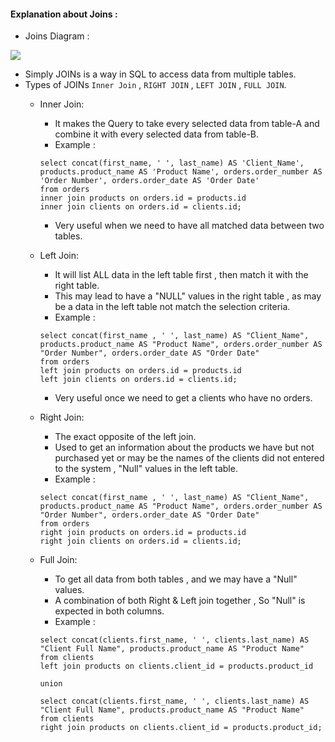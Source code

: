 #### Explanation about Joins :
- Joins Diagram :

<img src="https://github.com/AlyRagab/databases-for-devops/blob/master/mysql/images/joins.png" />

- Simply JOINs is a way in SQL to access data from multiple tables.
- Types of JOINs `Inner Join` , `RIGHT JOIN` , `LEFT JOIN` , `FULL JOIN`.
  - Inner Join:
    - It makes the Query to take every selected data from table-A and combine it with every 
       selected data from table-B.
    - Example : 
    ```
    select concat(first_name, ' ', last_name) AS 'Client_Name', products.product_name AS 'Product Name', orders.order_number AS 'Order Number', orders.order_date AS 'Order Date'
    from orders
    inner join products on orders.id = products.id
    inner join clients on orders.id = clients.id;
    ```
    - Very useful when we need to have all matched data between two tables.
  
  - Left Join:
    - It will list ALL data in the left table first , then match it with the right table.
    - This may lead to have a "NULL" values in the right table , as may be a data in the left table not match the selection
      criteria.
    - Example :
    ```
    select concat(first_name , ' ', last_name) AS "Client_Name", products.product_name AS "Product Name", orders.order_number AS "Order Number", orders.order_date AS "Order Date"
    from orders
    left join products on orders.id = products.id
    left join clients on orders.id = clients.id;
    ```
    - Very useful once we need to get a clients who have no orders.

  - Right Join:
    - The exact opposite of the left join.
    - Used to get an information about the products we have but not purchased yet or may be
      the names of the clients did not entered to the system , "Null" values in the left table.
    - Example :
    ```
    select concat(first_name , ' ', last_name) AS "Client_Name", products.product_name AS "Product Name", orders.order_number AS "Order Number", orders.order_date AS "Order Date"
    from orders
    right join products on orders.id = products.id
    right join clients on orders.id = clients.id;
    ```

  - Full Join:
    - To get all data from both tables , and we may have a "Null" values.
    - A combination of both Right & Left join together , So "Null" is expected in both columns.
    - Example :
    ```
    select concat(clients.first_name, ' ', clients.last_name) AS "Client Full Name", products.product_name AS "Product Name"
    from clients
    left join products on clients.client_id = products.product_id

    union 

    select concat(clients.first_name, ' ', clients.last_name) AS "Client Full Name", products.product_name AS "Product Name"
    from clients
    right join products on clients.client_id = products.product_id;
    ```

